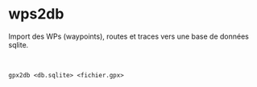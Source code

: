 wps2db
======

Import des WPs (waypoints), routes et traces vers une base de données sqlite.

 

`gpx2db <db.sqlite> <fichier.gpx>`

 

 
